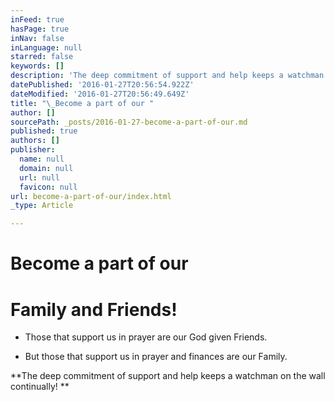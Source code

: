 ```yaml
---
inFeed: true
hasPage: true
inNav: false
inLanguage: null
starred: false
keywords: []
description: 'The deep commitment of support and help keeps a watchman on the wall continually!  '
datePublished: '2016-01-27T20:56:54.922Z'
dateModified: '2016-01-27T20:56:49.649Z'
title: "\_Become a part of our "
author: []
sourcePath: _posts/2016-01-27-become-a-part-of-our.md
published: true
authors: []
publisher:
  name: null
  domain: null
  url: null
  favicon: null
url: become-a-part-of-our/index.html
_type: Article

---
```

# Become a part of our 

# Family and Friends!

* Those that support us in prayer are our God given Friends. 

* But those that support us in prayer and finances are our Family. 

**The deep commitment of support and help keeps a watchman on the wall continually!  **